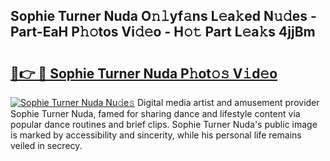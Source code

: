 ## Sophie Turner Nuda O𝚗𝚕yf𝚊ns L𝚎a𝚔ed N𝚞𝚍es - Part-EaH P𝚑𝚘tos Vi𝚍𝚎o - H𝚘𝚝 Part L𝚎a𝚔s 4jjBm

# <h2><a href="http://kf0g5m.oniu.top/?m=Sophie+Turner+Nuda">🔗👉 🔴 Sophie Turner Nuda P𝚑ot𝚘𝚜 V𝚒d𝚎o</a></h2>

[![Sophie Turner Nuda Nu𝚍e𝚜](https://i.imgur.com/0qMVB7G.gif)](http://kf0g5m.oniu.top/?m=Sophie+Turner+Nuda)
Digital media artist and amusement provider Sophie Turner Nuda, famed for sharing dance and lifestyle content via popular dance routines and brief clips. Sophie Turner Nuda's public image is marked by accessibility and sincerity, while his personal life remains veiled in secrecy.  
